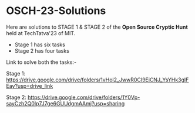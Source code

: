 # OSCH-23-Solutions

Here are solutions to STAGE 1 & STAGE 2 of the **Open Source Cryptic Hunt** held at TechTatva'23 of MIT.

* Stage 1 has six tasks 
* Stage 2 has four tasks

Link to solve both the tasks:-

Stage 1: https://drive.google.com/drive/folders/1vHol2_JwwR0CI9EiCNJ_YsYHk3gIFEay?usp=drive_link

Stage 2: https://drive.google.com/drive/folders/1Y0Vp-sayCzh2Q0Ip7J7ge6GUUdgmAAmj?usp=sharing

